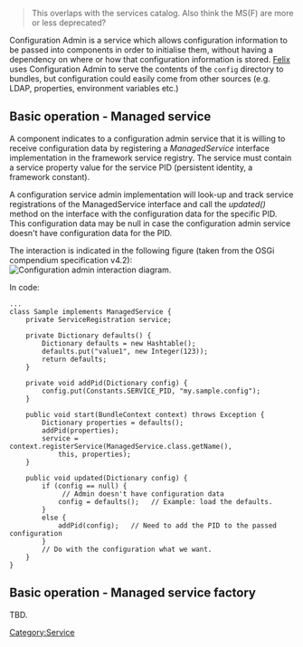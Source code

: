 

> This overlaps with the services catalog. Also think the MS(F) are more or less deprecated?
 
Configuration Admin is a service which allows configuration information
to be passed into components in order to initialise them, without having
a dependency on where or how that configuration information is stored.
[Felix](Felix "wikilink") uses Configuration Admin to serve the contents
of the `config` directory to bundles, but configuration could easily
come from other sources (e.g. LDAP, properties, environment variables
etc.)

Basic operation - Managed service
---------------------------------

A component indicates to a configuration admin service that it is
willing to receive configuration data by registering a *ManagedService*
interface implementation in the framework service registry. The service
must contain a service property value for the service PID (persistent
identity, a framework constant).

A configuration service admin implementation will look-up and track
service registrations of the ManagedService interface and call the
*updated()* method on the interface with the configuration data for the
specific PID. This configuration data may be null in case the
configuration admin service doesn't have configuration data for the PID.

The interaction is indicated in the following figure (taken from the
OSGi compendium specification v4.2): ![Configuration admin interaction
diagram.](config_admin_interaction.png "fig:Configuration admin interaction diagram.")

In code:

    ...
    class Sample implements ManagedService {
        private ServiceRegistration service;

        private Dictionary defaults() {
            Dictionary defaults = new Hashtable();
            defaults.put("value1", new Integer(123));
            return defaults;
        }
        
        private void addPid(Dictionary config) {
            config.put(Constants.SERVICE_PID, "my.sample.config");
        }

        public void start(BundleContext context) throws Exception {
            Dictionary properties = defaults();
            addPid(properties);
            service = context.registerService(ManagedService.class.getName(),
                this, properties);
        }
        
        public void updated(Dictionary config) {
            if (config == null) { 
                 // Admin doesn't have configuration data
                config = defaults();   // Example: load the defaults.
            }
            else {
                addPid(config);   // Need to add the PID to the passed configuration
            }
            // Do with the configuration what we want.
        }
    }

Basic operation - Managed service factory
-----------------------------------------

TBD.

<Category:Service>

